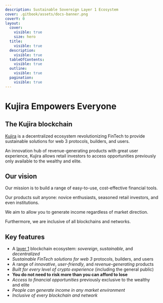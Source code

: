 ```yaml
---
description: Sustainable Sovereign Layer 1 Ecosystem
cover: .gitbook/assets/docs-banner.png
coverY: 0
layout:
  cover:
    visible: true
    size: hero
  title:
    visible: true
  description:
    visible: true
  tableOfContents:
    visible: true
  outline:
    visible: true
  pagination:
    visible: true
---
```


# Kujira Empowers Everyone

## The Kujira blockchain

[Kujira](https://www.kujira.network) is a decentralized ecosystem revolutionizing FinTech to provide sustainable solutions for web 3 protocols, builders, and users.

An innovation hub of revenue-generating products with great user experience, Kujira allows retail investors to access opportunities previously only available to the wealthy and elite.

## Our vision

Our mission is to build a range of easy-to-use, cost-effective financial tools.

Our products suit anyone: novice enthusiasts, seasoned retail investors, and even institutions.

We aim to allow you to generate income regardless of market direction.

Furthermore, we are inclusive of all blockchains and networks.

## Key features

* A [layer 1](https://101blockchains.com/layer-1-blockchain/) blockchain ecosystem: _sovereign_, _sustainable_, and _decentralized_
* _Sustainable FinTech solutions for web 3_ protocols, builders, and users
* A range of _innovative_, _user-friendly_, and _revenue-generating_ products
* _Built for every level of crypto experience_ (including the general public)
* **You do not need to risk more than you can afford to lose**
* _Access to financial opportunities_ previously exclusive to the wealthy and elite
* _People can generate income in any market environment_
* _Inclusive of every blockchain and network_
